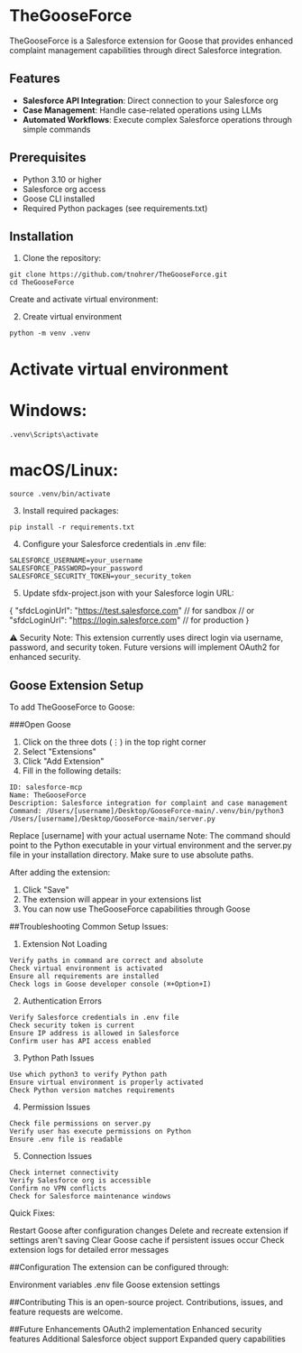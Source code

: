 # TheGooseForce
TheGooseForce is a Salesforce extension for Goose that provides enhanced complaint management capabilities through direct Salesforce integration.

## Features
- **Salesforce API Integration**: Direct connection to your Salesforce org
- **Case Management**: Handle case-related operations using LLMs
- **Automated Workflows**: Execute complex Salesforce operations through simple commands

## Prerequisites
- Python 3.10 or higher
- Salesforce org access
- Goose CLI installed
- Required Python packages (see requirements.txt)

## Installation

1. Clone the repository:
```
git clone https://github.com/tnohrer/TheGooseForce.git
cd TheGooseForce
```

Create and activate virtual environment:

2. Create virtual environment
```
python -m venv .venv
```

# Activate virtual environment
# Windows:
```
.venv\Scripts\activate
```
# macOS/Linux:
```
source .venv/bin/activate
```
3. Install required packages:

```
pip install -r requirements.txt
```
4. Configure your Salesforce credentials in .env file:

```
SALESFORCE_USERNAME=your_username
SALESFORCE_PASSWORD=your_password
SALESFORCE_SECURITY_TOKEN=your_security_token
```

5. Update sfdx-project.json with your Salesforce login URL:

{
    "sfdcLoginUrl": "https://test.salesforce.com" // for sandbox
    // or
    "sfdcLoginUrl": "https://login.salesforce.com" // for production
}

⚠️ Security Note: This extension currently uses direct login via username, password, and security token. Future versions will implement OAuth2 for enhanced security.

## Goose Extension Setup
To add TheGooseForce to Goose:

###Open Goose
1. Click on the three dots (⋮) in the top right corner
2. Select "Extensions"
3. Click "Add Extension"
4. Fill in the following details:
```
ID: salesforce-mcp
Name: TheGooseForce
Description: Salesforce integration for complaint and case management
Command: /Users/[username]/Desktop/GooseForce-main/.venv/bin/python3 /Users/[username]/Desktop/GooseForce-main/server.py
```
Replace [username] with your actual username
Note: The command should point to the Python executable in your virtual environment and the server.py file in your installation directory. Make sure to use absolute paths.

After adding the extension:

1. Click "Save"
2. The extension will appear in your extensions list
3. You can now use TheGooseForce capabilities through Goose


##Troubleshooting
Common Setup Issues:

1. Extension Not Loading

```
Verify paths in command are correct and absolute
Check virtual environment is activated
Ensure all requirements are installed
Check logs in Goose developer console (⌘+Option+I)
```

2. Authentication Errors

```
Verify Salesforce credentials in .env file
Check security token is current
Ensure IP address is allowed in Salesforce
Confirm user has API access enabled
```
3. Python Path Issues

```
Use which python3 to verify Python path
Ensure virtual environment is properly activated
Check Python version matches requirements
```
4. Permission Issues

```
Check file permissions on server.py
Verify user has execute permissions on Python
Ensure .env file is readable
```

5. Connection Issues

```
Check internet connectivity
Verify Salesforce org is accessible
Confirm no VPN conflicts
Check for Salesforce maintenance windows
```

Quick Fixes:

Restart Goose after configuration changes
Delete and recreate extension if settings aren't saving
Clear Goose cache if persistent issues occur
Check extension logs for detailed error messages

##Configuration
The extension can be configured through:

Environment variables
.env file
Goose extension settings


##Contributing
This is an open-source project. Contributions, issues, and feature requests are welcome.



##Future Enhancements
OAuth2 implementation
Enhanced security features
Additional Salesforce object support
Expanded query capabilities

